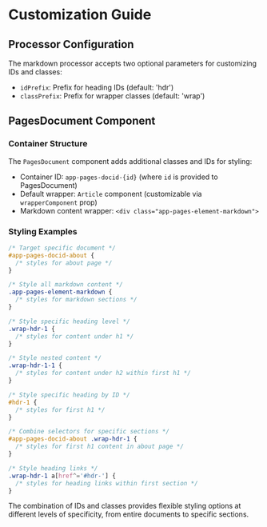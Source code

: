 # Customization Guide

## Processor Configuration

The markdown processor accepts two optional parameters for customizing IDs and classes:

- `idPrefix`: Prefix for heading IDs (default: 'hdr')
- `classPrefix`: Prefix for wrapper classes (default: 'wrap')

## PagesDocument Component

### Container Structure

The `PagesDocument` component adds additional classes and IDs for styling:

- Container ID: `app-pages-docid-{id}` (where `id` is provided to PagesDocument)
- Default wrapper: `Article` component (customizable via `wrapperComponent` prop)
- Markdown content wrapper: `<div class="app-pages-element-markdown">`

### Styling Examples

```css
/* Target specific document */
#app-pages-docid-about {
  /* styles for about page */
}

/* Style all markdown content */
.app-pages-element-markdown {
  /* styles for markdown sections */
}

/* Style specific heading level */
.wrap-hdr-1 {
  /* styles for content under h1 */
}

/* Style nested content */
.wrap-hdr-1-1 {
  /* styles for content under h2 within first h1 */
}

/* Style specific heading by ID */
#hdr-1 {
  /* styles for first h1 */
}

/* Combine selectors for specific sections */
#app-pages-docid-about .wrap-hdr-1 {
  /* styles for first h1 content in about page */
}

/* Style heading links */
.wrap-hdr-1 a[href^='#hdr-'] {
  /* styles for heading links within first section */
}
```

The combination of IDs and classes provides flexible styling options at different levels of specificity, from entire documents to specific sections.
